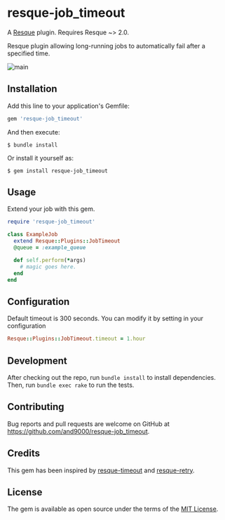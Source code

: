 # resque-job_timeout

A [Resque](https://github.com/resque/resque) plugin. Requires Resque ~> 2.0.

Resque plugin allowing long-running jobs to automatically fail after a specified time.

![main](https://github.com/and9000/resque-job_timeout/actions/workflows/main.yml/badge.svg?branch=main)

## Installation

Add this line to your application's Gemfile:

```ruby
gem 'resque-job_timeout'
```

And then execute:

    $ bundle install

Or install it yourself as:

    $ gem install resque-job_timeout

## Usage

Extend your job with this gem.

```ruby
require 'resque-job_timeout'

class ExampleJob
  extend Resque::Plugins::JobTimeout
  @queue = :example_queue

  def self.perform(*args)
    # magic goes here.
  end
end
```

## Configuration

Default timeout is 300 seconds. You can modify it by setting in your configuration

```ruby
Resque::Plugins::JobTimeout.timeout = 1.hour
```

## Development

After checking out the repo, run `bundle install` to install dependencies. Then, run `bundle exec rake` to run the tests.

## Contributing

Bug reports and pull requests are welcome on GitHub at https://github.com/and9000/resque-job_timeout.

## Credits

This gem has been inspired by [resque-timeout](https://github.com/jeffgran/resque-timeout) and [resque-retry](https://github.com/lantins/resque-retry).

## License

The gem is available as open source under the terms of the [MIT License](https://opensource.org/licenses/MIT).
